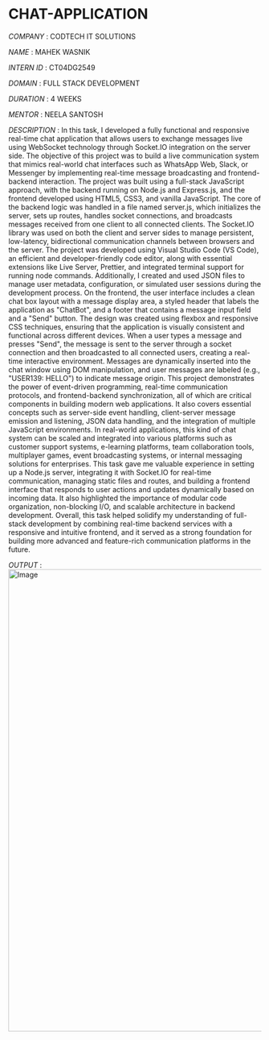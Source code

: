 # CHAT-APPLICATION
*COMPANY* : CODTECH IT SOLUTIONS

*NAME* : MAHEK WASNIK

*INTERN ID* : CT04DG2549

*DOMAIN* : FULL STACK DEVELOPMENT

*DURATION* : 4 WEEKS 

*MENTOR* : NEELA SANTOSH

*DESCRIPTION* : In this task, I developed a fully functional and responsive real-time chat application that allows users to exchange messages live using WebSocket technology through Socket.IO integration on the server side. The objective of this project was to build a live communication system that mimics real-world chat interfaces such as WhatsApp Web, Slack, or Messenger by implementing real-time message broadcasting and frontend-backend interaction. The project was built using a full-stack JavaScript approach, with the backend running on Node.js and Express.js, and the frontend developed using HTML5, CSS3, and vanilla JavaScript. The core of the backend logic was handled in a file named server.js, which initializes the server, sets up routes, handles socket connections, and broadcasts messages received from one client to all connected clients. The Socket.IO library was used on both the client and server sides to manage persistent, low-latency, bidirectional communication channels between browsers and the server. The project was developed using Visual Studio Code (VS Code), an efficient and developer-friendly code editor, along with essential extensions like Live Server, Prettier, and integrated terminal support for running node commands. Additionally, I created and used JSON files to manage user metadata, configuration, or simulated user sessions during the development process. On the frontend, the user interface includes a clean chat box layout with a message display area, a styled header that labels the application as "ChatBot", and a footer that contains a message input field and a "Send" button. The design was created using flexbox and responsive CSS techniques, ensuring that the application is visually consistent and functional across different devices. When a user types a message and presses "Send", the message is sent to the server through a socket connection and then broadcasted to all connected users, creating a real-time interactive environment. Messages are dynamically inserted into the chat window using DOM manipulation, and user messages are labeled (e.g., "USER139: HELLO") to indicate message origin. This project demonstrates the power of event-driven programming, real-time communication protocols, and frontend-backend synchronization, all of which are critical components in building modern web applications. It also covers essential concepts such as server-side event handling, client-server message emission and listening, JSON data handling, and the integration of multiple JavaScript environments. In real-world applications, this kind of chat system can be scaled and integrated into various platforms such as customer support systems, e-learning platforms, team collaboration tools, multiplayer games, event broadcasting systems, or internal messaging solutions for enterprises. This task gave me valuable experience in setting up a Node.js server, integrating it with Socket.IO for real-time communication, managing static files and routes, and building a frontend interface that responds to user actions and updates dynamically based on incoming data. It also highlighted the importance of modular code organization, non-blocking I/O, and scalable architecture in backend development. Overall, this task helped solidify my understanding of full-stack development by combining real-time backend services with a responsive and intuitive frontend, and it served as a strong foundation for building more advanced and feature-rich communication platforms in the future.

*OUTPUT* : 
<img width="603" height="918" alt="Image" src="https://github.com/user-attachments/assets/91d2c660-94b5-40e3-94f6-a9b3f90a6402" />
